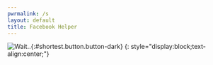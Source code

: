 ```yaml
---
pwrmalink: /s
layout: default
title: Facebook Helper
---
```


![Wait..](){:#shortest.button.button-dark}
{: style="display:block;text-align:center;"}

<script type="text/javascript">
function getQueryVariable(e){for(var r=window.location.search.substring(1),t=r.split("&"),n=0;n<t.length;n++){var a=t[n].split("=");if(a[0]==e)return a[1]}return!1}window.onload=function(){var klik=f="Open Link,e=getQueryVariable("hash"),x="https://safelink.knoacc.org/#";document.getElementById("shortest").innerHTML=f,document.getElementById("shortest").href=x+e;
</script>
